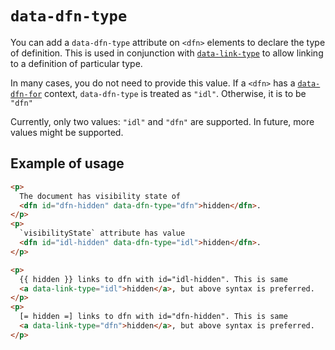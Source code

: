 # `data-dfn-type`

You can add a `data-dfn-type` attribute on `<dfn>` elements to declare the type of definition. This is used in conjunction with [`data-link-type`](data-link-type) to allow linking to a definition of particular type.

In many cases, you do not need to provide this value. If a `<dfn>` has a [`data-dfn-for`](data-dfn-for) context, `data-dfn-type` is treated as `"idl"`. Otherwise, it is to be `"dfn"`

Currently, only two values: `"idl"` and `"dfn"` are supported. In future, more values might be supported.

## Example of usage

```html "example": "Specifying data-dfn-type."
<p>
  The document has visibility state of
  <dfn id="dfn-hidden" data-dfn-type="dfn">hidden</dfn>.
</p>
<p>
  `visibilityState` attribute has value
  <dfn id="idl-hidden" data-dfn-type="idl">hidden</dfn>.
</p>

<p>
  {{ hidden }} links to dfn with id="idl-hidden". This is same
  <a data-link-type="idl">hidden</a>, but above syntax is preferred.
</p>
<p>
  [= hidden =] links to dfn with id="dfn-hidden". This is same
  <a data-link-type="dfn">hidden</a>, but above syntax is preferred.
</p>
```
